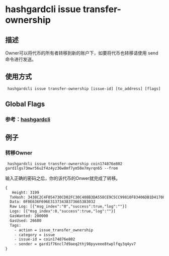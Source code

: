 # hashgardcli issue transfer-ownership

## 描述
Owner可以将代币的所有者转移到新的账户下，如要将代币也转移请使用 send 命令进行发送。
## 使用方式
```
 hashgardcli issue transfer-ownership [issue-id] [to_address] [flags]
```
## Global Flags

 ### 参考：[hashgardcli](../README.md)

## 例子
### 转移Owner
```shell
 hashgardcli issue transfer-ownership coin174876e802 gard1lgs73mwr56u2f4z4yz36w8mf7ym50e7myrqn65 --from
```
输入正确的密码之后，你的该代币的Onwer就完成了转移。
```txt
{
   Height: 3199
  TxHash: 3438C2C4F054730CD02FC30C408B3DA558CE9C5CC99810F83406DB1D41708CC9
  Data: 0F0E636F696E31373438373665383032
  Raw Log: [{"msg_index":"0","success":true,"log":""}]
  Logs: [{"msg_index":0,"success":true,"log":""}]
  GasWanted: 200000
  GasUsed: 26680
  Tags: 
    - action = issue_transfer_ownership
    - category = issue
    - issue-id = coin174876e802
    - sender = gard1f76ncl7d9aeq2thj98pyveee8twplfqy3q4yv7
}
```
